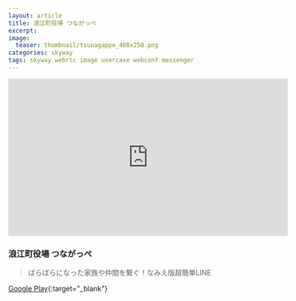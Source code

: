```yaml
---
layout: article
title: 浪江町役場 つながっぺ
excerpt: 
image:
  teaser: thumbnail/tsunagappe_400x250.png
categories: skyway
tags: skyway webrtc image usercase webconf messenger
---
```



<iframe width="560" height="315" src="https://www.youtube.com/embed/sDa7f5Xtdsg?rel=0" frameborder="0" allowfullscreen></iframe>

### 浪江町役場 つながっぺ

> ばらばらになった家族や仲間を繋ぐ！なみえ版超簡単LINE

[Google Play](https://play.google.com/store/apps/details?id=jp.fukushima.namie.town.tsunagappe&hl=ja){:target="_blank"}
